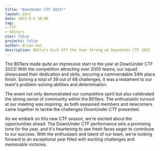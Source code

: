 ```yaml
---
title: "DownUnder CTF 2023!"
layout: post
date: 2023-9-9 10:00
tag:
- CTF
- b01lers
star: false
projects: false
author: Brian Gan
description: B01lers Kick Off the Year Strong at DownUnder CTF 2023
---
```


The B01lers made quite an impressive start to the year at DownUnder CTF 2023! With the competition attracting over 2000 teams, our squad showcased their dedication and skills, securing a commendable 34th place finish. Solving a total of 39 out of 68 challenges, it was a testament to our team's problem-solving abilities and determination.

The event not only demonstrated our competitive spirit but also celebrated the strong sense of community within the B01lers. The enthusiastic turnout at our meeting was inspiring, as both seasoned members and newcomers came together to tackle the challenges DownUnder CTF presented.

As we embark on this new CTF season, we're excited about the opportunities ahead. The DownUnder CTF performance sets a promising tone for the year, and it's heartening to see fresh faces eager to contribute to our success. With the enthusiasm and talent of our team, we're looking forward to an exceptional year filled with exciting challenges and memorable victories.